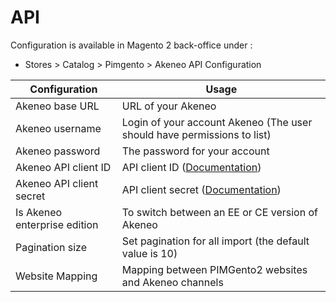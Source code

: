 # API

Configuration is available in Magento 2 back-office under :
* Stores > Catalog > Pimgento > Akeneo API Configuration

| Configuration                 | Usage                                                                                  |
|-------------------------------|----------------------------------------------------------------------------------------|
| Akeneo base URL               | URL of your Akeneo                                                                     |
| Akeneo username               | Login of your account Akeneo (The user should have permissions to list)                |
| Akeneo password               | The password for your account                                                          |
| Akeneo API client ID          | API client ID ([Documentation](https://api.akeneo.com/documentation/security.html))    |
| Akeneo API client secret      | API client secret ([Documentation](https://api.akeneo.com/documentation/security.html))|
| Is Akeneo enterprise edition  | To switch between an EE or CE version of Akeneo                                        |
| Pagination size               | Set pagination for all import (the default value is 10)                                |
| Website Mapping               | Mapping between PIMGento2 websites and Akeneo channels                                 |